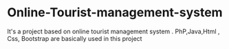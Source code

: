 # Online-Tourist-management-system
It's a project based on online tourist management system . PhP,Java,Html , Css, Bootstrap are basically used in this project 
